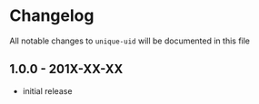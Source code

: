 # Changelog

All notable changes to `unique-uid` will be documented in this file

## 1.0.0 - 201X-XX-XX

- initial release
